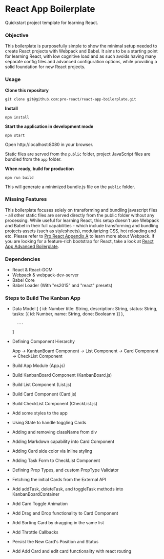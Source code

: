 React App Boilerplate
=====================

Quickstart project template for learning React.

### Objective

This boilerplate is purposefully simple to show the minimal setup needed to create React projects with Webpack and Babel. It aims to be a starting point for learning React, with low cognitive load and as such avoids having many separate config files and advanced configuration options, while providing a solid foundation for new React projects.

### Usage
**Clone this repository**
```
git clone git@github.com:pro-react/react-app-boilerplate.git
```

**Install**
```
npm install
```

**Start the application in development mode**
```
npm start
```

Open http://localhost:8080 in your browser.

Static files are served from the `public` folder, project JavaScript files are bundled from the `app` folder.

**When ready, build for production**
```
npm run build
```

This will generate a minimized bundle.js file on the `public` folder.


### Missing Features

This boilerplate focuses solely on transforming and bundling javascript files - all other static files are served directly from the public folder without any processing. While useful for learning React, this setup doesn't use Webpack and Babel in their full capabilities - which include transforming and bundling projects assets (such as stylesheets), modularizing CSS, hot reloading and etc. Please refer to [Pro React Appendix A](http://www.pro-react.com/materials/) to learn more about Webpack. If you are looking for a feature-rich bootstrap for React, take a look at [React App Advanced Boilerplate](//github.com/pro-react/react-app-advanced-boilerplate).


### Dependencies

* React & React-DOM
* Webpack & webpack-dev-server
* Babel Core
* Babel Loader (With "es2015" and "react" presets)

### Steps to Build The Kanban App

* Data Model
    [
        {
            id: Number
            title: String,
            description: String,
            status: String,
            tasks: [{
                id: Number,
                name: String,
                done: Booleanm
            }]
        },

        ...
    ]

* Defining Component Hierarchy

  App -> KanbanBoard Component -> List Component -> Card Component -> CheckList Component

* Build App Module (App.js)

* Build KanbanBoard Component (KanbanBoard.js)

* Build List Component (List.js)

* Build Card Component (Card.js)

* Build CheckList Component (CheckList.js)

* Add some styles to the app

* Using State to handle toggling Cards

* Adding and removing className from div

* Adding Markdown capability into Card Component

* Adding Card side color via Inline styling

* Adding Task Form to CheckList Component

* Defining Prop Types, and custom PropType Validator

* Fetching the initial Cards from the External API

* Add addTask, deleteTask, and toggleTask methods into KanbanBoardContainer

* Add Card Toggle Animation

* Add Drag and Drop functionality to Card Component

* Add Sorting Card by dragging in the same list

* Add Throttle Callbacks

* Persist the New Card's Position and Status

* Add Add Card and edit card functionality with react routing
